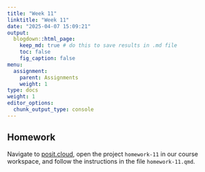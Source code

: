 ```yaml
---
title: "Week 11"
linktitle: "Week 11"
date: "2025-04-07 15:09:21"
output:
  blogdown::html_page:
    keep_md: true # do this to save results in .md file
    toc: false
    fig_caption: false
menu:
  assignment:
    parent: Assignments
    weight: 1
type: docs
weight: 1
editor_options:
  chunk_output_type: console
---
```


## Homework

Navigate to [posit.cloud](http://posit.cloud), open the project `homework-11` in our course workspace, and follow the instructions in the file `homework-11.qmd`.
